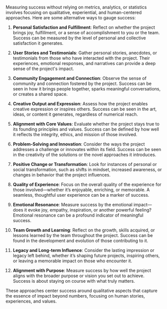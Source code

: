 Measuring success without relying on metrics, analytics, or statistics involves focusing on qualitative, experiential, and human-centered approaches. Here are some alternative ways to gauge success:

1. **Personal Satisfaction and Fulfillment**: Reflect on whether the project brings joy, fulfillment, or a sense of accomplishment to you or the team. Success can be measured by the level of personal and collective satisfaction it generates.

2. **User Stories and Testimonials**: Gather personal stories, anecdotes, or testimonials from those who have interacted with the project. Their experiences, emotional responses, and narratives can provide a deep sense of the project's impact.

3. **Community Engagement and Connection**: Observe the sense of community and connection fostered by the project. Success can be seen in how it brings people together, sparks meaningful conversations, or creates a shared space.

4. **Creative Output and Expression**: Assess how the project enables creative expression or inspires others. Success can be seen in the art, ideas, or content it generates, regardless of numerical reach.

5. **Alignment with Core Values**: Evaluate whether the project stays true to its founding principles and values. Success can be defined by how well it reflects the integrity, ethics, and mission of those involved.

6. **Problem-Solving and Innovation**: Consider the ways the project addresses a challenge or innovates within its field. Success can be seen in the creativity of the solutions or the novel approaches it introduces.

7. **Positive Change or Transformation**: Look for instances of personal or social transformation, such as shifts in mindset, increased awareness, or changes in behavior that the project influences.

8. **Quality of Experience**: Focus on the overall quality of the experience for those involved—whether it’s enjoyable, enriching, or memorable. A seamless, thoughtful user experience can be a marker of success.

9. **Emotional Resonance**: Measure success by the emotional impact—does it evoke joy, empathy, inspiration, or another powerful feeling? Emotional resonance can be a profound indicator of meaningful success.

10. **Team Growth and Learning**: Reflect on the growth, skills acquired, or lessons learned by the team throughout the project. Success can be found in the development and evolution of those contributing to it.

11. **Legacy and Long-term Influence**: Consider the lasting impression or legacy left behind, whether it’s shaping future projects, inspiring others, or leaving a memorable impact on those who encounter it.

12. **Alignment with Purpose**: Measure success by how well the project aligns with the broader purpose or vision you set out to achieve. Success is about staying on course with what truly matters.

These approaches center success around qualitative aspects that capture the essence of impact beyond numbers, focusing on human stories, experiences, and values.
